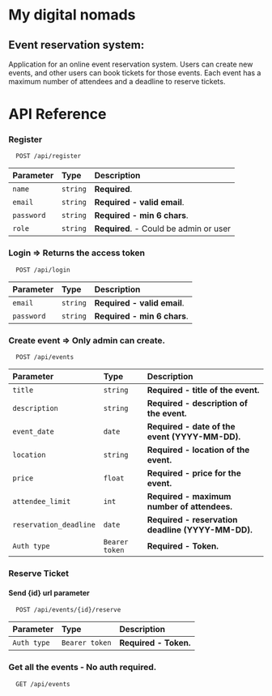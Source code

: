 
# My digital nomads
## Event reservation system:

Application for an online event reservation system.
Users can create new events, and other users can book tickets for those events.
Each event has a maximum number of attendees and a deadline to reserve tickets.
# API Reference

### Register

```http
  POST /api/register
```

| Parameter | Type     | Description                |
| :-------- | :------- | :------------------------- |
| `name` | `string` | **Required**.|
| `email` | `string` | **Required - valid email**.|
| `password` | `string` | **Required - min 6 chars**.|
| `role` | `string` | **Required**. - Could be admin or user|


### Login => Returns the access token
```http
  POST /api/login
```
| Parameter | Type     | Description                |
| :-------- | :------- | :------------------------- |
| `email` | `string` | **Required - valid email**.|
| `password` | `string` | **Required - min 6 chars**.|

### Create event => Only admin can create.

```http
  POST /api/events
```

| Parameter            | Type     | Description                               |
| :------------------- | :------- | :---------------------------------------- |
| `title`              | `string` | **Required - title of the event.**        |
| `description`        | `string` | **Required - description of the event.**  |
| `event_date`         | `date`   | **Required - date of the event (YYYY-MM-DD).** |
| `location`           | `string` | **Required - location of the event.**     |
| `price`             | `float`  | **Required - price for the event.**       |
| `attendee_limit`     | `int`    | **Required - maximum number of attendees.** |
| `reservation_deadline` | `date` | **Required - reservation deadline (YYYY-MM-DD).** |
| `Auth type` | `Bearer token` | **Required - Token.** |

### Reserve Ticket
#### Send {id} url parameter
```http
  POST /api/events/{id}/reserve
```
| Parameter            | Type     | Description                               |
| :------------------- | :------- | :---------------------------------------- |
| `Auth type`              | `Bearer token` | **Required - Token.** 

### Get all the events - No auth required.

```http
  GET /api/events
```

